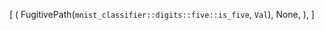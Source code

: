 [
    (
        FugitivePath(`mnist_classifier::digits::five::is_five`, `Val`),
        None,
    ),
]